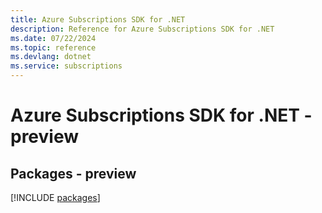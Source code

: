 ```yaml
---
title: Azure Subscriptions SDK for .NET
description: Reference for Azure Subscriptions SDK for .NET
ms.date: 07/22/2024
ms.topic: reference
ms.devlang: dotnet
ms.service: subscriptions
---
```

# Azure Subscriptions SDK for .NET - preview
## Packages - preview
[!INCLUDE [packages](subscriptions-index.md)]